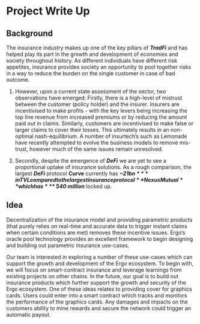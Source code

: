 # Project Write Up
## Background
The insurance industry makes up one of the key pillars of ***TradFi*** and has helped play its part in the growth and development of economies and society throughout history. As different individuals have different risk appetites, insurance provides society an opportunity to pool together risks in a way to reduce the burden on the single customer in case of bad outcome.

1. However, upon a current state assessment of the sector, two observations have emerged:
Firstly, there is a high-level of mistrust between the customer (policy holder) and the insurer. Insurers are incentivised to make profits - with the key levers being increasing the top line revenue from increased premiums or by reducing the amount paid out in claims. Similarly, customers are incentivised to make false or larger claims to cover their losses. This ultimately results in an non-optimal nash-equilibrium.  A number of insurtech’s such as Lemonade have recently attempted to evolve the business models to remove mis-trust, however much of the same issues remain unresolved. 


2. Secondly, despite the emergence of ***DeFi*** we are yet to see a proportional uptake of insurance solutions.  As a rough comparison, the largest ***DeFi*** protocol **Curve** currently has ***~$21bn*** in TVL compared to the largest insurance protocol **Nexus Mutual** which has ***~$540 million*** locked up.



## Idea 
Decentralization of the insurance model and providing parametric products (that purely relies on real-time and accurate data to trigger instant claims when certain conditions are met) removes these incentive issues.  Ergo’s oracle pool technology provides an excellent framework to begin designing and building out parametric insurance use-cases. 

Our team is interested in exploring a number of these use-cases which can support the growth and development of the Ergo ecosystem. To begin with, we will focus on smart-contract insurance and leverage learnings from existing projects on other chains. In the future, our goal is to build out insurance products which further support the growth and security of the Ergo ecosystem. One of these ideas relates to providing cover for graphics cards. Users could enter into a smart contract which tracks and monitors the performance of the graphics cards. Any damages and impacts on the customers ability to mine rewards and secure the network could trigger an automatic payout.